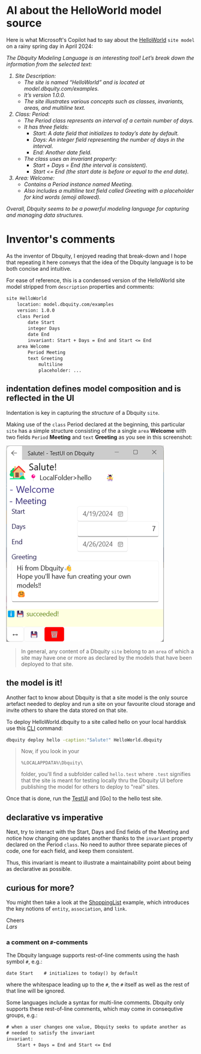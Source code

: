 # AI about the HelloWorld model source

Here is what Microsoft's Copilot had to say about the [HelloWorld](HelloWorld.dbquity) `site model` on a rainy spring day in April 2024:

<i>
The Dbquity Modeling Language is an interesting tool! Let’s break down the information from the selected text:

1. Site Description:
    - The site is named “HelloWorld” and is located at model.dbquity.com/examples.
    - It’s version 1.0.0.
    - The site illustrates various concepts such as classes, invariants, areas, and multiline text.
2. Class: Period:
    - The Period class represents an interval of a certain number of days.
    - It has three fields:
        - Start: A date field that initializes to today’s date by default.
        - Days: An integer field representing the number of days in the interval.
        - End: Another date field.
    - The class uses an invariant property:
        - Start + Days = End (the interval is consistent).
        - Start <= End (the start date is before or equal to the end date).
3. Area: Welcome:
    - Contains a Period instance named Meeting.
    - Also includes a multiline text field called Greeting with a placeholder for kind words (emoji allowed).

Overall, Dbquity seems to be a powerful modeling language for capturing and managing data structures.
</i>

# Inventor's comments

As the inventor of Dbquity, I enjoyed reading that break-down and I hope that repeating it here conveys that the idea of the Dbquity language is to be both concise and intuitive.

For ease of reference, this is a condensed version of the HelloWorld site model stripped from `description` properties and comments:
```dbquity
site HelloWorld
    location: model.dbquity.com/examples
    version: 1.0.0
    class Period
        date Start
        integer Days
        date End
        invariant: Start + Days = End and Start <= End
    area Welcome
        Period Meeting
        text Greeting
            multiline
            placeholder: ...
```
## indentation defines model composition and is reflected in the UI 
Indentation is key in capturing the *structure* of a Dbquity `site`.

Making use of the `class` Period declared at the beginning, this particular `site` has a simple structure consisting of the a single `area` **Welcome** with two fields `Period` **Meeting** and `text` **Greeting** as you see in this screenshot:

![](HelloWorld.PNG)

> In general, any content of a Dbquity `site` belong to an `area` of which a site may have one or more as declared by the models that have been deployed to that site.

## the model is it!
Another fact to know about Dbquity is that a site model is the only source artefact needed to deploy and run a site on your favourite cloud storage and invite others to share the data stored on that site.

To deploy HelloWorld.dbquity to a site called hello on your local harddisk use this [CLI](https://model.dbquity.com/#command-line-interface-cli) command:

```bat
dbquity deploy hello -caption:"Salute!" HelloWorld.dbquity
```
> Now, if you look in your
> ```
> %LOCALAPPDATA%\Dbquity\
> ```
> folder, you'll find a subfolder called `hello.test` where `.test` signifies that the site is meant for testing locally thru the Dbquity UI before publishing the model for others to deploy to "real" sites.

Once that is done, run the [TestUI](https://model.dbquity.com/#test-ui) and [Go] to the hello test site.

## declarative vs imperative
Next, try to interact with the Start, Days and End fields of the Meeting and notice how changing one updates another thanks to the `invariant` property declared on the Period `class`. No need to author three separate pieces of code, one for each field, and keep them consistent.

Thus, this invariant is meant to illustrate a maintainability point about being as declarative as possible.
<? Dbquity is built prefering declarative over imperative approaches, and as a rule of thumb, I personally recommend declarativeness whenever possible - also when it comes to crafting Dbquity models :-)  
Still, Dbquity *does* support imperative code when declaring the `execution` property of an `action` or the `behaviour` of a `step` whilst the combined `behaviour` of an `entity` is declared as a single expression orchestrating the steps that the `entity` declare. ?>

## curious for more?
You might then take a look at the [ShoppingList](../ShoppingList/README.md) example, which introduces the key notions of `entity`, `association`, and `link`.


Cheers  
*Lars*

### a comment on `#`-comments
The Dbquity language supports rest-of-line comments using the hash symbol `#`, e.g.:
```dbquity
date Start    # initializes to today() by default
```
where the whitespace leading up to the `#`, the `#` itself as well as the rest of that line will be ignored.  

Some languages include a syntax for multi-line comments. Dbquity only supports these rest-of-line comments, which may come in consequtive groups, e.g.:
```dbquity
# when a user changes one value, Dbquity seeks to update another as
# needed to satisfy the invariant
invariant:                                    
    Start + Days = End and Start <= End
```
